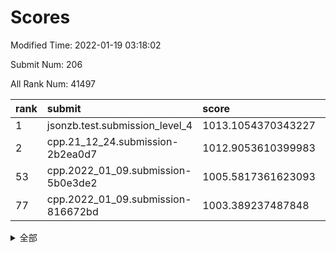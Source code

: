 # Scores

Modified Time: 2022-01-19 03:18:02

Submit Num: 206

All Rank Num: 41497

| rank |               submit               |       score        |       sigma        | pk_num |
| :--- | :--------------------------------- | :----------------- | :----------------- | :----- |
| 1    | jsonzb.test.submission_level_4     | 1013.1054370343227 | 0.8395186690947483 | 691    |
| 2    | cpp.21_12_24.submission-2b2ea0d7   | 1012.9053610399983 | 0.7837788850398008 | 807    |
| 53   | cpp.2022_01_09.submission-5b0e3de2 | 1005.5817361623093 | 0.7389071794856552 | 809    |
| 77   | cpp.2022_01_09.submission-816672bd | 1003.389237487848  | 0.7182918523586445 | 808    |


<details>
<summary>全部</summary>

| rank |                 submit                 |       score        |       sigma        | pk_num |
| :--- | :------------------------------------- | :----------------- | :----------------- | :----- |
| 1    | jsonzb.test.submission_level_4         | 1013.1054370343227 | 0.8395186690947483 | 691    |
| 2    | cpp.21_12_24.submission-2b2ea0d7       | 1012.9053610399983 | 0.7837788850398008 | 807    |
| 3    | gobigger.level_3.submission_level_3_36 | 1011.5422466574593 | 0.7828077046180006 | 802    |
| 4    | gobigger.level_3.submission_level_3_34 | 1011.5324573057406 | 0.7724583309872195 | 810    |
| 5    | gobigger.level_3.submission_level_3_0  | 1011.4005421404665 | 0.7796842499557624 | 809    |
| 6    | gobigger.level_3.submission_level_3_49 | 1011.3542478451839 | 0.7476192989529272 | 806    |
| 7    | gobigger.level_3.submission_level_3_3  | 1011.2466807087117 | 0.7513683806837608 | 807    |
| 8    | gobigger.level_3.submission_level_3_16 | 1011.1649140537972 | 0.7773952772833392 | 806    |
| 9    | gobigger.level_3.submission_level_3_31 | 1011.0186409839284 | 0.744711133089343  | 800    |
| 10   | gobigger.level_3.submission_level_3_28 | 1010.9475066604087 | 0.7556303210329818 | 807    |
| 11   | gobigger.level_3.submission_level_3_17 | 1010.8714835681249 | 0.7389579502416784 | 808    |
| 12   | gobigger.level_3.submission_level_3_13 | 1010.7974428189581 | 0.7569886215532068 | 807    |
| 13   | gobigger.level_3.submission_level_3_1  | 1010.7858343745689 | 0.7488766360565599 | 805    |
| 14   | gobigger.level_3.submission_level_3_43 | 1010.7007219685754 | 0.7748458273486031 | 806    |
| 15   | gobigger.level_3.submission_level_3_21 | 1010.6137976102459 | 0.7571309676192876 | 806    |
| 16   | gobigger.level_3.submission_level_3_7  | 1010.470666770365  | 0.7479303261222155 | 807    |
| 17   | gobigger.level_3.submission_level_3_40 | 1010.3957042336293 | 0.74639121831436   | 809    |
| 18   | gobigger.level_3.submission_level_3_41 | 1010.3947315017627 | 0.7409479503072206 | 802    |
| 19   | gobigger.level_3.submission_level_3_45 | 1010.2882895689946 | 0.747625554917879  | 806    |
| 20   | gobigger.level_3.submission_level_3_18 | 1010.2861299376257 | 0.7635907934278819 | 803    |
| 21   | gobigger.level_3.submission_level_3_26 | 1010.2418628716168 | 0.7404915654811471 | 805    |
| 22   | gobigger.level_3.submission_level_3_48 | 1010.1961772113867 | 0.730846292058537  | 806    |
| 23   | gobigger.level_3.submission_level_3_15 | 1010.037281121921  | 0.7197904789959759 | 806    |
| 24   | gobigger.level_3.submission_level_3_33 | 1010.0372585295562 | 0.7467207620200615 | 808    |
| 25   | gobigger.level_3.submission_level_3_8  | 1010.00073704938   | 0.7577964211844624 | 806    |
| 26   | gobigger.level_3.submission_level_3_6  | 1009.9433636147123 | 0.753239620018202  | 808    |
| 27   | gobigger.level_3.submission_level_3_5  | 1009.9046719915711 | 0.7650315729379679 | 804    |
| 28   | gobigger.level_3.submission_level_3_39 | 1009.8922716763103 | 0.7657912463087546 | 805    |
| 29   | gobigger.level_3.submission_level_3_29 | 1009.8703109517663 | 0.7533404210775683 | 808    |
| 30   | gobigger.level_3.submission_level_3_42 | 1009.8637392897906 | 0.7343907047868242 | 806    |
| 31   | gobigger.level_3.submission_level_3_19 | 1009.8371114034918 | 0.7493438831901751 | 803    |
| 32   | gobigger.level_3.submission_level_3_27 | 1009.7689957755719 | 0.7590691816029657 | 807    |
| 33   | gobigger.level_3.submission_level_3_32 | 1009.7262887838612 | 0.763346377523679  | 808    |
| 34   | gobigger.level_3.submission_level_3_12 | 1009.7184676175442 | 0.7543755679419278 | 803    |
| 35   | gobigger.level_3.submission_level_3_2  | 1009.703150291257  | 0.7360547378627987 | 811    |
| 36   | gobigger.level_3.submission_level_3_11 | 1009.5848850489506 | 0.7401642404259956 | 805    |
| 37   | gobigger.level_3.submission_level_3_46 | 1009.5696532214727 | 0.7370720764154483 | 804    |
| 38   | gobigger.level_3.submission_level_3_35 | 1009.2421481610298 | 0.7432332717702552 | 807    |
| 39   | gobigger.level_3.submission_level_3_20 | 1009.2231575899775 | 0.7486065572003194 | 803    |
| 40   | gobigger.level_3.submission_level_3_37 | 1009.1961049573256 | 0.7438953475103036 | 812    |
| 41   | gobigger.level_3.submission_level_3_22 | 1009.0883023268015 | 0.739818686654851  | 809    |
| 42   | gobigger.level_3.submission_level_3_38 | 1009.0362363335321 | 0.735611697306122  | 810    |
| 43   | gobigger.level_3.submission_level_3_30 | 1008.939286045445  | 0.7394528085881488 | 808    |
| 44   | gobigger.level_3.submission_level_3_47 | 1008.8968971150583 | 0.7303265328906627 | 806    |
| 45   | gobigger.level_3.submission_level_3_10 | 1008.8870572579822 | 0.7462515995222625 | 808    |
| 46   | gobigger.level_3.submission_level_3_25 | 1008.60423838863   | 0.7404309333794685 | 803    |
| 47   | gobigger.level_3.submission_level_3_24 | 1008.4998029507316 | 0.74398729444783   | 810    |
| 48   | gobigger.level_3.submission_level_3_23 | 1008.2206562096045 | 0.7396158017773835 | 806    |
| 49   | gobigger.level_3.submission_level_3_44 | 1008.0074665835652 | 0.7339988417511444 | 809    |
| 50   | gobigger.level_3.submission_level_3_4  | 1008.0018360523092 | 0.7289855507021193 | 799    |
| 51   | gobigger.level_3.submission_level_3_9  | 1007.3893473140346 | 0.7362066026272421 | 804    |
| 52   | gobigger.level_3.submission_level_3_14 | 1007.1142551881612 | 0.7317777423181829 | 809    |
| 53   | cpp.2022_01_09.submission-5b0e3de2     | 1005.5817361623093 | 0.7389071794856552 | 809    |
| 54   | gobigger.level_1.submission_level_1_0  | 1004.8296570060455 | 0.7172676233150986 | 811    |
| 55   | gobigger.level_1.submission_level_1_49 | 1004.1961370784129 | 0.7118805608222349 | 809    |
| 56   | gobigger.level_1.submission_level_1_45 | 1004.1597537675616 | 0.7247131603280305 | 809    |
| 57   | gobigger.level_1.submission_level_1_19 | 1003.9290884501658 | 0.7181622325817877 | 808    |
| 58   | gobigger.level_1.submission_level_1_4  | 1003.9209298160177 | 0.7161009731444234 | 807    |
| 59   | gobigger.level_1.submission_level_1_7  | 1003.9156981542794 | 0.7246319953575504 | 808    |
| 60   | gobigger.level_1.submission_level_1_22 | 1003.8060605072129 | 0.717719088405752  | 808    |
| 61   | gobigger.level_1.submission_level_1_21 | 1003.7853186159881 | 0.7241418142553112 | 801    |
| 62   | gobigger.level_1.submission_level_1_15 | 1003.7674347230578 | 0.7253931473711112 | 809    |
| 63   | gobigger.level_1.submission_level_1_32 | 1003.7549741295788 | 0.7219468514555567 | 805    |
| 64   | gobigger.level_1.submission_level_1_41 | 1003.7406451771793 | 0.7191774586839924 | 803    |
| 65   | gobigger.level_1.submission_level_1_2  | 1003.7266545632539 | 0.7157258963898335 | 803    |
| 66   | gobigger.level_1.submission_level_1_28 | 1003.679474054779  | 0.7190214632308822 | 810    |
| 67   | gobigger.level_1.submission_level_1_10 | 1003.6623802385925 | 0.7196658852601696 | 808    |
| 68   | gobigger.level_1.submission_level_1_3  | 1003.6220522960125 | 0.7118879435565949 | 807    |
| 69   | gobigger.level_1.submission_level_1_43 | 1003.5743506859378 | 0.7209659447278035 | 806    |
| 70   | gobigger.level_1.submission_level_1_44 | 1003.5526544856946 | 0.7194272878768997 | 807    |
| 71   | gobigger.level_1.submission_level_1_27 | 1003.5198438628491 | 0.7190569540775111 | 806    |
| 72   | gobigger.level_1.submission_level_1_18 | 1003.5122482071548 | 0.7294898716816451 | 804    |
| 73   | gobigger.level_1.submission_level_1_5  | 1003.4897521573347 | 0.7163829435899663 | 806    |
| 74   | gobigger.level_1.submission_level_1_38 | 1003.4514553494365 | 0.7050301247619396 | 805    |
| 75   | gobigger.level_1.submission_level_1_13 | 1003.4479487510705 | 0.7116436514819889 | 803    |
| 76   | gobigger.level_1.submission_level_1_48 | 1003.4035805483501 | 0.7256373747688099 | 806    |
| 77   | cpp.2022_01_09.submission-816672bd     | 1003.389237487848  | 0.7182918523586445 | 808    |
| 78   | gobigger.level_1.submission_level_1_9  | 1003.2426150880494 | 0.7242432108918617 | 808    |
| 79   | gobigger.level_1.submission_level_1_36 | 1003.2029736459472 | 0.71397492919991   | 807    |
| 80   | gobigger.level_1.submission_level_1_33 | 1003.2013711597621 | 0.7194836723803221 | 805    |
| 81   | gobigger.level_1.submission_level_1_24 | 1003.1345397549077 | 0.7157410504560271 | 806    |
| 82   | gobigger.level_1.submission_level_1_34 | 1003.1176317402433 | 0.7176200827180951 | 806    |
| 83   | gobigger.level_1.submission_level_1_8  | 1003.0862283927545 | 0.7298300470185629 | 804    |
| 84   | gobigger.level_1.submission_level_1_46 | 1003.023169823267  | 0.7139610338401902 | 802    |
| 85   | gobigger.level_1.submission_level_1_29 | 1003.018561602277  | 0.7165898853804068 | 807    |
| 86   | gobigger.level_1.submission_level_1_47 | 1002.9973266671201 | 0.7273615089196726 | 803    |
| 87   | gobigger.level_1.submission_level_1_35 | 1002.9930932573371 | 0.7091018483500274 | 809    |
| 88   | gobigger.level_1.submission_level_1_17 | 1002.9749684487801 | 0.7195500798242849 | 807    |
| 89   | gobigger.level_1.submission_level_1_37 | 1002.9289267299856 | 0.7250924480249563 | 807    |
| 90   | gobigger.level_1.submission_level_1_31 | 1002.8881471088812 | 0.7191762997438956 | 805    |
| 91   | gobigger.level_1.submission_level_1_1  | 1002.8859209108473 | 0.7141490980103267 | 806    |
| 92   | gobigger.level_1.submission_level_1_16 | 1002.8001447338233 | 0.7269652434348881 | 810    |
| 93   | gobigger.level_1.submission_level_1_12 | 1002.7713732489792 | 0.7083023462838552 | 807    |
| 94   | gobigger.level_1.submission_level_1_42 | 1002.7213058367022 | 0.7093240926362665 | 809    |
| 95   | gobigger.level_1.submission_level_1_23 | 1002.653993357971  | 0.7058665044922355 | 811    |
| 96   | gobigger.level_1.submission_level_1_11 | 1002.6137348477865 | 0.7115205289522084 | 803    |
| 97   | gobigger.level_1.submission_level_1_39 | 1002.552462934411  | 0.7169032659058308 | 804    |
| 98   | gobigger.level_1.submission_level_1_6  | 1002.515171924656  | 0.7144028289476624 | 810    |
| 99   | gobigger.level_1.submission_level_1_26 | 1002.4786386017159 | 0.7174546370257268 | 804    |
| 100  | gobigger.level_1.submission_level_1_25 | 1002.3560704168226 | 0.7336505382818425 | 808    |
| 101  | gobigger.level_1.submission_level_1_30 | 1002.0825224065824 | 0.726122244965689  | 804    |
| 102  | gobigger.level_1.submission_level_1_40 | 1001.9631582993687 | 0.7114670591989368 | 806    |
| 103  | gobigger.level_1.submission_level_1_14 | 1001.9616626728188 | 0.7376925110989501 | 809    |
| 104  | gobigger.level_1.submission_level_1_20 | 1001.9043870138686 | 0.7135021818674039 | 805    |
| 105  | gobigger.random.submission_random_34   | 997.3875947533448  | 0.7181915861594869 | 807    |
| 106  | gobigger.random.submission_random_43   | 997.2752163629398  | 0.7032567733145714 | 806    |
| 107  | gobigger.random.submission_random_25   | 997.1373022006361  | 0.7158217594884726 | 803    |
| 108  | gobigger.random.submission_random_10   | 997.1067196784936  | 0.7120064003038731 | 810    |
| 109  | gobigger.random.submission_random_36   | 996.973551801556   | 0.7253514862213506 | 811    |
| 110  | gobigger.random.submission_random_3    | 996.9549734301011  | 0.7280089328981362 | 813    |
| 111  | gobigger.random.submission_random_24   | 996.8138156531768  | 0.7107796242873446 | 806    |
| 112  | gobigger.random.submission_random_8    | 996.7688700850963  | 0.6996223931913662 | 804    |
| 113  | gobigger.random.submission_random_1    | 996.7561887842418  | 0.7145494095477756 | 804    |
| 114  | gobigger.random.submission_random_17   | 996.6974801206529  | 0.7195267210197325 | 804    |
| 115  | gobigger.random.submission_random_46   | 996.6950280669846  | 0.6977281908199824 | 800    |
| 116  | gobigger.random.submission_random_12   | 996.6436479871696  | 0.719007971108304  | 809    |
| 117  | gobigger.random.submission_random_42   | 996.640975076106   | 0.7241459176895717 | 810    |
| 118  | gobigger.random.submission_random_18   | 996.5919318151482  | 0.7198279934833873 | 808    |
| 119  | gobigger.random.submission_random_0    | 996.4029356512227  | 0.7148039820565685 | 807    |
| 120  | gobigger.random.submission_random_14   | 996.3945218140511  | 0.7110569642526207 | 813    |
| 121  | gobigger.random.submission_random_13   | 996.391302006065   | 0.7121491095845016 | 810    |
| 122  | gobigger.random.submission_random_27   | 996.2821858419142  | 0.72050110878115   | 807    |
| 123  | gobigger.random.submission_random_47   | 996.2213532748934  | 0.7087902653572389 | 808    |
| 124  | gobigger.random.submission_random_31   | 996.1639658626848  | 0.7070001561832607 | 807    |
| 125  | gobigger.random.submission_random_23   | 996.0439242566603  | 0.7253144109801538 | 806    |
| 126  | gobigger.random.submission_random_16   | 996.0229144922292  | 0.7166312440872219 | 812    |
| 127  | gobigger.random.submission_random_39   | 995.9946731395993  | 0.7266188698487561 | 810    |
| 128  | gobigger.random.submission_random_21   | 995.9799739621789  | 0.717315273455631  | 805    |
| 129  | gobigger.random.submission_random_4    | 995.8814050366234  | 0.7153063226002847 | 804    |
| 130  | gobigger.random.submission_random_19   | 995.8615080767327  | 0.7117631522524744 | 804    |
| 131  | gobigger.random.submission_random_29   | 995.7451929519212  | 0.7305015759764835 | 798    |
| 132  | gobigger.random.submission_random_5    | 995.6966263856409  | 0.7299771073962823 | 806    |
| 133  | gobigger.random.submission_random_48   | 995.6795292842156  | 0.71310628490325   | 807    |
| 134  | gobigger.random.submission_random_44   | 995.66595903454    | 0.7136386467870265 | 803    |
| 135  | gobigger.random.submission_random_32   | 995.6249516129532  | 0.7320681380760916 | 804    |
| 136  | gobigger.random.submission_random_45   | 995.6156684427992  | 0.7212972692143484 | 804    |
| 137  | gobigger.random.submission_random_41   | 995.6090143335787  | 0.7268199712812252 | 811    |
| 138  | gobigger.random.submission_random_49   | 995.6005379934603  | 0.7178155256161712 | 804    |
| 139  | gobigger.random.submission_random_26   | 995.5157277636579  | 0.7045485479230391 | 809    |
| 140  | gobigger.random.submission_random_38   | 995.4562196497619  | 0.7195590796146334 | 804    |
| 141  | gobigger.random.submission_random_35   | 995.4360472307105  | 0.7201909728668081 | 804    |
| 142  | gobigger.random.submission_random_11   | 995.4090166230936  | 0.7254687632621787 | 805    |
| 143  | gobigger.random.submission_random_6    | 995.3775797792953  | 0.7241790844289502 | 811    |
| 144  | gobigger.random.submission_random_40   | 995.3230383799394  | 0.7160079900461709 | 805    |
| 145  | gobigger.random.submission_random_33   | 995.2099970849697  | 0.7130343817443567 | 811    |
| 146  | gobigger.random.submission_random_30   | 995.2091727799053  | 0.7175594623949019 | 806    |
| 147  | gobigger.random.submission_random_15   | 995.1876831301619  | 0.7300467807894072 | 803    |
| 148  | gobigger.random.submission_random_28   | 995.1765611664291  | 0.7115233673926178 | 804    |
| 149  | gobigger.random.submission_random_9    | 994.9839799919564  | 0.7185785601372031 | 807    |
| 150  | gobigger.random.submission_random_22   | 994.7984178771042  | 0.7162109743140966 | 808    |
| 151  | gobigger.random.submission_random_37   | 994.7273119601326  | 0.7321318580906576 | 804    |
| 152  | gobigger.random.submission_random_7    | 994.6861834616446  | 0.7224334012213296 | 807    |
| 153  | gobigger.random.submission_random_20   | 994.6628969157287  | 0.7319868764847173 | 808    |
| 154  | gobigger.random.submission_random_2    | 994.5236154597895  | 0.7152024647364688 | 810    |
| 155  | gobigger.level_2.submission_level_2_45 | 994.4156790902102  | 0.7367740314965859 | 805    |
| 156  | gobigger.level_2.submission_level_2_33 | 993.9082445764222  | 0.7346936384345465 | 805    |
| 157  | gobigger.level_2.submission_level_2_38 | 993.7909774677538  | 0.7333083514498696 | 807    |
| 158  | gobigger.level_2.submission_level_2_21 | 993.6866289695053  | 0.749521386941984  | 800    |
| 159  | gobigger.level_2.submission_level_2_25 | 993.3621751545014  | 0.746599712453742  | 807    |
| 160  | gobigger.level_2.submission_level_2_0  | 993.3534470806336  | 0.7251249409170422 | 802    |
| 161  | gobigger.level_2.submission_level_2_24 | 993.2197833204481  | 0.7379075410063431 | 807    |
| 162  | gobigger.level_2.submission_level_2_29 | 993.1913638430161  | 0.7506365755132117 | 808    |
| 163  | gobigger.level_2.submission_level_2_41 | 993.0918362868307  | 0.7471804834869701 | 809    |
| 164  | gobigger.level_2.submission_level_2_4  | 993.0380310120869  | 0.7399965563781917 | 805    |
| 165  | gobigger.level_2.submission_level_2_3  | 992.96750990684    | 0.7278486735800456 | 801    |
| 166  | gobigger.level_2.submission_level_2_34 | 992.7185330514059  | 0.7525678933198859 | 809    |
| 167  | gobigger.level_2.submission_level_2_15 | 992.6698796782334  | 0.7414501616240091 | 807    |
| 168  | gobigger.level_2.submission_level_2_20 | 992.6060167127715  | 0.7425488295050352 | 806    |
| 169  | gobigger.level_2.submission_level_2_2  | 992.5800162084604  | 0.7534204111823074 | 802    |
| 170  | gobigger.level_2.submission_level_2_27 | 992.5644680341424  | 0.7442672190272757 | 806    |
| 171  | gobigger.level_2.submission_level_2_47 | 992.551124442211   | 0.7566880845820548 | 806    |
| 172  | gobigger.level_2.submission_level_2_5  | 992.4560289944883  | 0.7387939459285635 | 811    |
| 173  | gobigger.level_2.submission_level_2_46 | 992.2678568990478  | 0.7581396173951734 | 807    |
| 174  | gobigger.level_2.submission_level_2_37 | 992.251376987404   | 0.7669533167249809 | 800    |
| 175  | gobigger.level_2.submission_level_2_13 | 992.1559784734083  | 0.7562390636390984 | 806    |
| 176  | gobigger.level_2.submission_level_2_44 | 992.121818004292   | 0.7598274969300026 | 807    |
| 177  | gobigger.level_2.submission_level_2_18 | 992.1214411948222  | 0.7395991065031516 | 808    |
| 178  | gobigger.level_2.submission_level_2_42 | 991.9952724215076  | 0.768184384075975  | 800    |
| 179  | gobigger.level_2.submission_level_2_11 | 991.9872478991023  | 0.7413500513487429 | 807    |
| 180  | gobigger.level_2.submission_level_2_8  | 991.9489847719037  | 0.7510159801678439 | 807    |
| 181  | gobigger.level_2.submission_level_2_31 | 991.9455194211652  | 0.7529556074402385 | 807    |
| 182  | gobigger.level_2.submission_level_2_17 | 991.9348142150665  | 0.7355204210223956 | 804    |
| 183  | gobigger.level_2.submission_level_2_9  | 991.864071096256   | 0.7418198889409702 | 809    |
| 184  | gobigger.level_2.submission_level_2_26 | 991.8327048697137  | 0.7543228611103229 | 804    |
| 185  | gobigger.level_2.submission_level_2_14 | 991.7250541598987  | 0.7683150870980536 | 810    |
| 186  | gobigger.level_2.submission_level_2_12 | 991.709809176613   | 0.7520765226513437 | 809    |
| 187  | gobigger.level_2.submission_level_2_6  | 991.6588533766952  | 0.7532085773066719 | 805    |
| 188  | gobigger.level_2.submission_level_2_32 | 991.6246314109612  | 0.7712145983028353 | 811    |
| 189  | gobigger.level_2.submission_level_2_35 | 991.6046142829969  | 0.764723143551941  | 806    |
| 190  | gobigger.level_2.submission_level_2_16 | 991.5734105182065  | 0.73930025231816   | 808    |
| 191  | gobigger.level_2.submission_level_2_40 | 991.5446806108221  | 0.7486860054977018 | 809    |
| 192  | gobigger.level_2.submission_level_2_7  | 991.5404674957443  | 0.7631630905162052 | 808    |
| 193  | gobigger.level_2.submission_level_2_49 | 991.526440271985   | 0.7720596791119602 | 801    |
| 194  | gobigger.level_2.submission_level_2_36 | 991.0489539803917  | 0.7489325392620004 | 805    |
| 195  | gobigger.level_2.submission_level_2_48 | 991.0180283831116  | 0.7571344699139619 | 806    |
| 196  | gobigger.level_2.submission_level_2_39 | 991.0053028528407  | 0.7716438537536593 | 805    |
| 197  | gobigger.level_2.submission_level_2_22 | 990.9351790490115  | 0.7493334779691814 | 809    |
| 198  | gobigger.level_2.submission_level_2_30 | 990.9216529946881  | 0.7729203468975375 | 805    |
| 199  | gobigger.level_2.submission_level_2_1  | 990.8710430657544  | 0.7688017149083557 | 803    |
| 200  | gobigger.level_2.submission_level_2_43 | 990.839809021813   | 0.7579958137552412 | 813    |
| 201  | gobigger.level_2.submission_level_2_28 | 990.6565095907183  | 0.7461253524995272 | 811    |
| 202  | gobigger.level_2.submission_level_2_10 | 990.5236957389437  | 0.7595644870375589 | 802    |
| 203  | gobigger.level_2.submission_level_2_23 | 989.6396732681277  | 0.7731575519926738 | 804    |
| 204  | gobigger.level_2.submission_level_2_19 | 988.8998260096362  | 0.7818667625269211 | 806    |
| 205  | gobigger.none.submission_none_1        | 976.8623461078955  | 1.3360756356736891 | 796    |
| 206  | gobigger.none.submission_none_0        | 976.0165332621947  | 1.4152352901214047 | 811    |

</details>